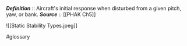 ***Definition***    :: Aircraft's initial response when disturbed from a given pitch, yaw, or bank.
***Source***         :: [[PHAK Ch5]]

![[Static Stability Types.jpeg]]

#glossary